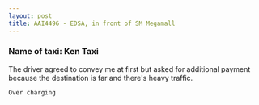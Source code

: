 ```yaml
---
layout: post
title: AAI4496 - EDSA, in front of SM Megamall
---
```


### Name of taxi: Ken Taxi

The driver agreed to convey me at first but asked for additional payment because the destination is far and there's heavy traffic.

```Over charging```
